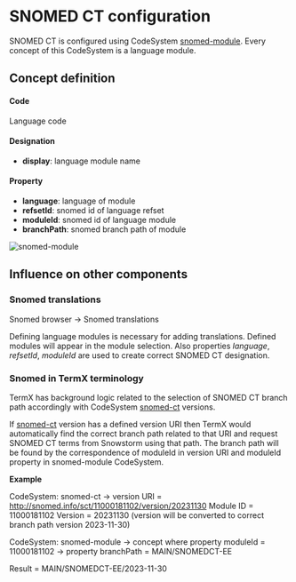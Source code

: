 # SNOMED CT configuration

SNOMED CT is configured using CodeSystem [snomed-module](cs:snomed-module). Every concept of this CodeSystem is a language module.

## Concept definition

#### Code
Language code

#### Designation

- **display**: language module name

#### Property
- **language**: language of module
- **refsetId**: snomed id of language refset
- **moduleId**: snomed id of language module
- **branchPath**: snomed branch path of module
  
![snomed-module](files/207/Screenshot%202024-06-11%20at%2014.50.15.png)


## Influence on other components


### Snomed translations

Snomed browser -> Snomed translations

Defining language modules is necessary for adding translations. Defined modules will appear in the module selection. Also properties *language*, *refsetId*, *moduleId* are used to create correct SNOMED CT designation.

### Snomed in TermX terminology

TermX has background logic related to the selection of SNOMED CT branch path accordingly with CodeSystem [snomed-ct](cs:snomed-ct) versions.

If [snomed-ct](cs:snomed-ct) version has a defined version URI then TermX would automatically find the correct branch path related to that URI and request SNOMED CT terms from Snowstorm using that path. The branch path will be found by the correspondence of moduleId in version URI and moduleId property in snomed-module CodeSystem.

**Example**

CodeSystem: snomed-ct -> version URI = http://snomed.info/sct/11000181102/version/20231130 
Module ID = 11000181102
Version = 20231130 (version will be converted to correct branch path version 2023-11-30)

CodeSystem: snomed-module -> concept where property moduleId = 11000181102 -> property branchPath = MAIN/SNOMEDCT-EE

Result = MAIN/SNOMEDCT-EE/2023-11-30
